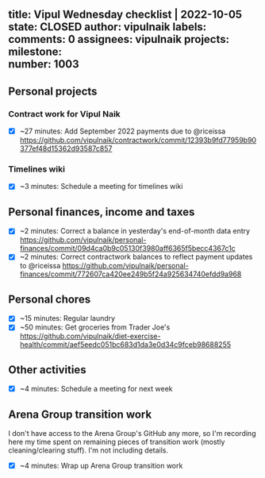 title:	Vipul Wednesday checklist | 2022-10-05
state:	CLOSED
author:	vipulnaik
labels:	
comments:	0
assignees:	vipulnaik
projects:	
milestone:	
number:	1003
--
## Personal projects

### Contract work for Vipul Naik

- [x] ~27 minutes: Add September 2022 payments due to @riceissa https://github.com/vipulnaik/contractwork/commit/12393b9fd77959b90377ef48d15362d93587c857

### Timelines wiki

- [x] ~3 minutes: Schedule a meeting for timelines wiki

## Personal finances, income and taxes

- [x] ~2 minutes: Correct a balance in yesterday's end-of-month data entry https://github.com/vipulnaik/personal-finances/commit/09d4ca0b9c05130f3980aff6365f5becc4367c1c
- [x] ~2 minutes: Correct contractwork balances to reflect payment updates to @riceissa https://github.com/vipulnaik/personal-finances/commit/772607ca420ee249b5f24a925634740efdd9a968 

## Personal chores

- [x] ~15 minutes: Regular laundry
- [x] ~50 minutes: Get groceries from Trader Joe's https://github.com/vipulnaik/diet-exercise-health/commit/aef5eedc051bc683d1da3e0d34c9fceb98688255

## Other activities

- [x] ~4 minutes: Schedule a meeting for next week

## Arena Group transition work

I don't have access to the Arena Group's GitHub any more, so I'm recording here my time spent on remaining pieces of transition work (mostly cleaning/clearing stuff). I'm not including details.

- [x] ~4 minutes: Wrap up Arena Group transition work

